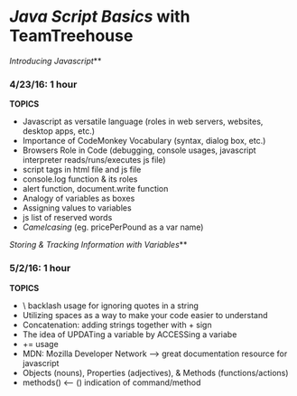 # _Java Script Basics_ with TeamTreehouse   

_Introducing Javascript_**
### 4/23/16: 1 hour  
**TOPICS** 
- Javascript as versatile language (roles in web servers, websites, desktop apps, etc.)  
- Importance of CodeMonkey Vocabulary (syntax, dialog box, etc.)  
- Browsers Role in Code (debugging, console usages, javascript interpreter reads/runs/executes js file)  
- script tags in html file and js file
- console.log function & its roles
- alert function, document.write function  
- Analogy of variables as boxes  
- Assigning values to variables  
- js list of reserved words  
- _Camelcasing_ (eg. pricePerPound as a var name)    
  

_Storing & Tracking Information with Variables_**
### 5/2/16: 1 hour 
**TOPICS** 
- \ backlash usage for ignoring quotes in a string
- Utilizing spaces as a way to make your code easier to understand  
- Concatenation: adding strings together with + sign  
- The idea of UPDATing a variable by ACCESSing a variabe  
- += usage  
- MDN: Mozilla Developer Network --> great documentation resource for javascript   
- Objects (nouns), Properties (adjectives), & Methods (functions/actions) 
- methods()  <-- ()  indication of command/method 